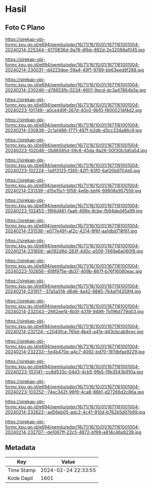 # Hasil

## Foto C Plano

https://sirekap-obj-formc.kpu.go.id/e694/pemilu/pdpr/16/71/16/10/01/1671161001004-20240214-225344--6170836d-9a76-4fbb-892d-2e32088af045.jpg

https://sirekap-obj-formc.kpu.go.id/e694/pemilu/pdpr/16/71/16/10/01/1671161001004-20240214-230031--d4223dee-59a4-49f1-9789-bb63eed9f288.jpg

https://sirekap-obj-formc.kpu.go.id/e694/pemilu/pdpr/16/71/16/10/01/1671161001004-20240214-230246--d78653fb-0234-4601-9ecd-dc3a47864b5e.jpg

https://sirekap-obj-formc.kpu.go.id/e694/pemilu/pdpr/16/71/16/10/01/1671161001004-20240223-101748--a0ce449f-267d-40c0-9b10-f8000214f4d2.jpg

https://sirekap-obj-formc.kpu.go.id/e694/pemilu/pdpr/16/71/16/10/01/1671161001004-20240214-230838--2c1a1486-f771-497f-b2db-d3cc334a86c9.jpg

https://sirekap-obj-formc.kpu.go.id/e694/pemilu/pdpr/16/71/16/10/01/1671161001004-20240223-102048--0b86585d-59c6-45da-8a26-00f30b3d0a54.jpg

https://sirekap-obj-formc.kpu.go.id/e694/pemilu/pdpr/16/71/16/10/01/1671161001004-20240223-102224--1a913125-f365-42f1-83f0-6af20b9704e5.jpg

https://sirekap-obj-formc.kpu.go.id/e694/pemilu/pdpr/16/71/16/10/01/1671161001004-20240214-231339--d15e15c1-5f58-4e6b-bbf4-99908e957559.jpg

https://sirekap-obj-formc.kpu.go.id/e694/pemilu/pdpr/16/71/16/10/01/1671161001004-20240223-102453--f8f4d461-faa6-499e-8cbe-fb94ded45a99.jpg

https://sirekap-obj-formc.kpu.go.id/e694/pemilu/pdpr/16/71/16/10/01/1671161001004-20240214-231538--e077e491-af2c-4214-8f6f-aa1dbd718f61.jpg

https://sirekap-obj-formc.kpu.go.id/e694/pemilu/pdpr/16/71/16/10/01/1671161001004-20240214-231659--ab192d9d-283f-4d0c-a509-7469a6a060f8.jpg

https://sirekap-obj-formc.kpu.go.id/e694/pemilu/pdpr/16/71/16/10/01/1671161001004-20240223-102656--6f8f975e-db37-409b-867f-b76f16080eac.jpg

https://sirekap-obj-formc.kpu.go.id/e694/pemilu/pdpr/16/71/16/10/01/1671161001004-20240214-231917--37a5a516-d6d6-4a42-9885-764af14359f4.jpg

https://sirekap-obj-formc.kpu.go.id/e694/pemilu/pdpr/16/71/16/10/01/1671161001004-20240214-232043--2662eef4-8b5f-4319-9498-7b196d779d03.jpg

https://sirekap-obj-formc.kpu.go.id/e694/pemilu/pdpr/16/71/16/10/01/1671161001004-20240214-232124--c2040fca-765d-4be5-a41e-d43cbcab9cec.jpg

https://sirekap-obj-formc.kpu.go.id/e694/pemilu/pdpr/16/71/16/10/01/1671161001004-20240214-232233--5e4b470e-a4c7-4092-bd70-197dbfae9229.jpg

https://sirekap-obj-formc.kpu.go.id/e694/pemilu/pdpr/16/71/16/10/01/1671161001004-20240223-103141--cc8d533c-04d3-4cb5-9fb5-f9b3543b910a.jpg

https://sirekap-obj-formc.kpu.go.id/e694/pemilu/pdpr/16/71/16/10/01/1671161001004-20240223-103252--74ec342f-96f9-4ca8-86b1-d27266d2c86a.jpg

https://sirekap-obj-formc.kpu.go.id/e694/pemilu/pdpr/16/71/16/10/01/1671161001004-20240214-232622--ad56eb05-adc2-4c41-910d-b762b5d07b99.jpg

https://sirekap-obj-formc.kpu.go.id/e694/pemilu/pdpr/16/71/16/10/01/1671161001004-20240214-232707--de1067ff-22c5-4872-bf99-a814c46a9239.jpg


## Metadata

| Key        | Value               |
| ---------- | ------------------- |
| Time Stamp | 2024-02-24 22:33:55 |
| Kode Dapil | 1601                |



